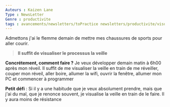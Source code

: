 ```yaml
---
Auteurs : Kaizen Lane
Type : NewsLetter
Genre : productivite
tags : avancements/newsletters/toPractice newsletters/productivite/visualisation
---
```

Admettons j'ai le flemme demain de mettre mes chaussures de sports pour aller courir.

> **Il suffit de visualiser le processus la veille**

**Concrétement, comment faire ?** Je veux développer demain matin à 6h00 après mon réveil. Il suffit de me visualiser la veille en train de me réveiller, couper mon réveil, aller boire, allumer la wifi, ouvrir la fenêtre, allumer mon PC et commencer à programmer

**Petit défi** : Si il y a une habitude que je veux absolument prendre, mais que j'ai du mal, que je renonce souvent, je visualise la veille en train de le faire. Il y aura moins de résistance